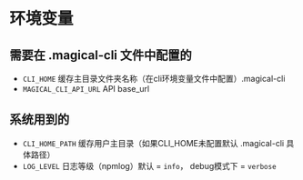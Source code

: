 # 环境变量

## 需要在 .magical-cli 文件中配置的

- `CLI_HOME` 缓存主目录文件夹名称（在cli环境变量文件中配置）.magical-cli
- `MAGICAL_CLI_API_URL` API base_url

## 系统用到的

- `CLI_HOME_PATH` 缓存用户主目录（如果CLI_HOME未配置默认 .magical-cli 具体路径）
- `LOG_LEVEL` 日志等级（npmlog）默认 = `info`， debug模式下 = `verbose`